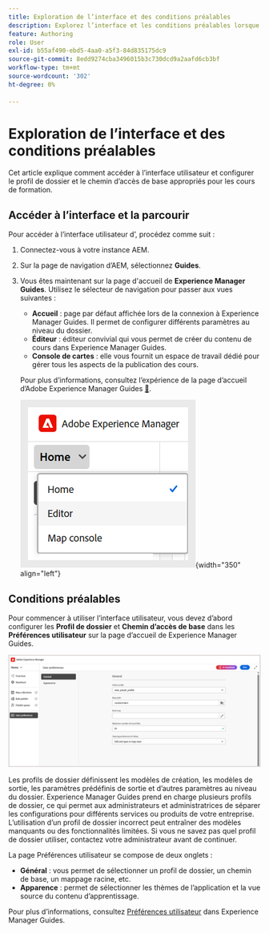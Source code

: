 ```yaml
---
title: Exploration de l’interface et des conditions préalables
description: Explorez l’interface et les conditions préalables lorsque vous utilisez la formation produit et l’apprentissage dans Adobe Experience Manager Guides.
feature: Authoring
role: User
exl-id: b55af490-ebd5-4aa0-a5f3-84d835175dc9
source-git-commit: 8edd9274cba3496015b3c730dcd9a2aafd6cb3bf
workflow-type: tm+mt
source-wordcount: '302'
ht-degree: 0%

---
```


# Exploration de l’interface et des conditions préalables

Cet article explique comment accéder à l’interface utilisateur et configurer le profil de dossier et le chemin d’accès de base appropriés pour les cours de formation.

## Accéder à l’interface et la parcourir

Pour accéder à l’interface utilisateur d’, procédez comme suit :

1. Connectez-vous à votre instance AEM.
2. Sur la page de navigation d’AEM, sélectionnez **Guides**.
3. Vous êtes maintenant sur la page d&#39;accueil de **Experience Manager Guides**. Utilisez le sélecteur de navigation pour passer aux vues suivantes :

   - **Accueil** : page par défaut affichée lors de la connexion à Experience Manager Guides. Il permet de configurer différents paramètres au niveau du dossier.
   - **Éditeur** : éditeur convivial qui vous permet de créer du contenu de cours dans Experience Manager Guides.
   - **Console de cartes** : elle vous fournit un espace de travail dédié pour gérer tous les aspects de la publication des cours.

   Pour plus d’informations, consultez l’expérience de la page d’accueil d’Adobe Experience Manager Guides [&#128279;](../user-guide/intro-home-page.md).

   ![](assets/aem-navigation-switcher.png){width="350" align="left"}

## Conditions préalables

Pour commencer à utiliser l’interface utilisateur, vous devez d’abord configurer les **Profil de dossier** et **Chemin d’accès de base** dans les **Préférences utilisateur** sur la page d’accueil de Experience Manager Guides.

![](assets/setup-folder-profile.png)

Les profils de dossier définissent les modèles de création, les modèles de sortie, les paramètres prédéfinis de sortie et d’autres paramètres au niveau du dossier. Experience Manager Guides prend en charge plusieurs profils de dossier, ce qui permet aux administrateurs et administratrices de séparer les configurations pour différents services ou produits de votre entreprise. L’utilisation d’un profil de dossier incorrect peut entraîner des modèles manquants ou des fonctionnalités limitées. Si vous ne savez pas quel profil de dossier utiliser, contactez votre administrateur avant de continuer.

La page Préférences utilisateur se compose de deux onglets :

- **Général** : vous permet de sélectionner un profil de dossier, un chemin de base, un mappage racine, etc.
- **Apparence** : permet de sélectionner les thèmes de l’application et la vue source du contenu d’apprentissage.

Pour plus d’informations, consultez [Préférences utilisateur](../user-guide/intro-home-page.md#user-preferences) dans Experience Manager Guides.
